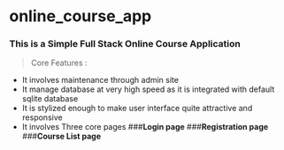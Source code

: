 # online_course_app


### This is a Simple Full Stack Online Course Application

> Core Features :
- It involves maintenance through admin site 
- It manage database at very high speed as it is integrated with default sqlite database
- It is stylized enough to make user interface quite attractive and responsive
- It involves Three core pages
 ###**Login page**
 ###**Registration page**
 ###**Course List page**
